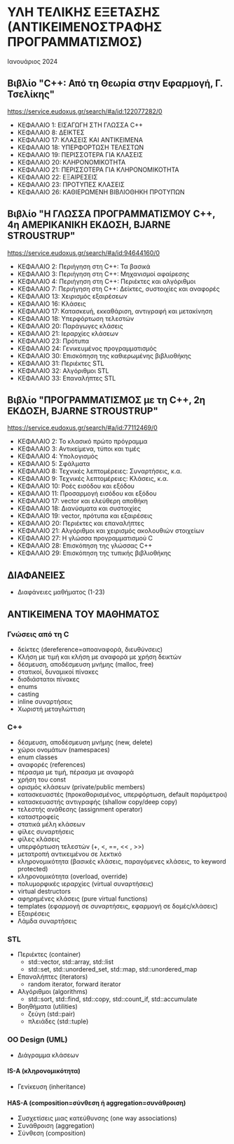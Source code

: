 # ΥΛΗ ΤΕΛΙΚΗΣ ΕΞΕΤΑΣΗΣ (ΑΝΤΙΚΕΙΜΕΝΟΣΤΡAΦΗΣ ΠΡΟΓΡΑΜΜΑΤΙΣΜΟΣ)

Ιανουάριος 2024

## Βιβλίο "C++: Από τη Θεωρία στην Εφαρμογή, Γ. Τσελίκης"

<https://service.eudoxus.gr/search/#a/id:122077282/0>

* ΚΕΦΑΛΑΙΟ 1: ΕΙΣΑΓΩΓΗ ΣΤΗ ΓΛΩΣΣΑ C++
* ΚΕΦΑΛΑΙΟ 8: ΔΕΙΚΤΕΣ
* ΚΕΦΑΛΑΙΟ 17: ΚΛΑΣΕΙΣ ΚΑΙ ΑΝΤΙΚΕΙΜΕΝΑ
* ΚΕΦΑΛΑΙΟ 18: ΥΠΕΡΦΟΡΤΩΣΗ ΤΕΛΕΣΤΩΝ
* ΚΕΦΑΛΑΙΟ 19: ΠΕΡΙΣΣΟΤΕΡΑ ΓΙΑ ΚΛΑΣΕΙΣ
* ΚΕΦΑΛΑΙΟ 20: ΚΛΗΡΟΝΟΜΙΚΟΤΗΤΑ
* ΚΕΦΑΛΑΙΟ 21: ΠΕΡΙΣΣΟΤΕΡΑ ΓΙΑ ΚΛΗΡΟΝΟΜΙΚΟΤΗΤΑ
* ΚΕΦΑΛΑΙΟ 22: ΕΞΑΙΡΕΣΕΙΣ
* ΚΕΦΑΛΑΙΟ 23: ΠΡΟΤΥΠΕΣ ΚΛΑΣΕΙΣ
* ΚΕΦΑΛΑΙΟ 26: ΚΑΘΙΕΡΩΜΕΝΗ ΒΙΒΛΙΟΘΗΚΗ ΠΡΟΤΥΠΩΝ

## Βιβλίο "Η ΓΛΩΣΣΑ ΠΡΟΓΡΑΜΜΑΤΙΣΜΟΥ C++, 4η ΑΜΕΡΙΚΑΝΙΚΗ ΕΚΔΟΣΗ, BJARNE STROUSTRUP"

<https://service.eudoxus.gr/search/#a/id:94644160/0>

* ΚΕΦΑΛΑΙΟ  2: Περιήγηση στη C++: Τα βασικά
* ΚΕΦΑΛΑΙΟ  3: Περιήγηση στη C++: Μηχανισμοί αφαίρεσης
* ΚΕΦΑΛΑΙΟ  4: Περιήγηση στη C++: Περιέκτες και αλγόριθμοι
* ΚΕΦΑΛΑΙΟ  7: Περιήγηση στη C++: Δείκτες, συστοιχίες και αναφορές
* ΚΕΦΑΛΑΙΟ 13: Χειρισμός εξαιρέσεων
* ΚΕΦΑΛΑΙΟ 16: Κλάσεις
* ΚΕΦΑΛΑΙΟ 17: Κατασκευή, εκκαθάριση, αντιγραφή και μετακίνηση
* ΚΕΦΑΛΑΙΟ 18: Υπερφόρτωση τελεστών
* ΚΕΦΑΛΑΙΟ 20: Παράγωγες κλάσεις
* ΚΕΦΑΛΑΙΟ 21: Ιεραρχίες κλάσεων
* ΚΕΦΑΛΑΙΟ 23: Πρότυπα
* ΚΕΦΑΛΑΙΟ 24: Γενικευμένος προγραμματισμός
* ΚΕΦΑΛΑΙΟ 30: Επισκόπηση της καθιερωμένης βιβλιοθήκης
* ΚΕΦΑΛΑΙΟ 31: Περιέκτες STL
* ΚΕΦΑΛΑΙΟ 32: Αλγόριθμοι STL
* ΚΕΦΑΛΑΙΟ 33: Επαναλήπτες STL

## Βιβλίο "ΠΡΟΓΡΑΜΜΑΤΙΣΜΟΣ με τη C++, 2η ΕΚΔΟΣΗ, BJARNE STROUSTRUP"

<https://service.eudoxus.gr/search/#a/id:77112469/0>

* ΚΕΦΑΛΑΙΟ  2: Το κλασικό πρώτο πρόγραμμα
* ΚΕΦΑΛΑΙΟ  3: Αντικείμενα, τύποι και τιμές
* ΚΕΦΑΛΑΙΟ  4: Υπολογισμός
* ΚΕΦΑΛΑΙΟ  5: Σφάλματα
* ΚΕΦΑΛΑΙΟ  8: Τεχνικές λεπτομέρειες: Συναρτήσεις, κ.α.
* ΚΕΦΑΛΑΙΟ  9: Τεχνικές λεπτομέρειες: Κλάσεις, κ.α.
* ΚΕΦΑΛΑΙΟ 10: Ροές εισόδου και εξόδου
* ΚΕΦΑΛΑΙΟ 11: Προσαρμογή εισόδου και εξόδου
* ΚΕΦΑΛΑΙΟ 17: vector και ελεύθερη αποθήκη
* ΚΕΦΑΛΑΙΟ 18: Διανύσματα και συστοιχίες
* ΚΕΦΑΛΑΙΟ 19: vector, πρότυπα και εξαιρέσεις
* ΚΕΦΑΛΑΙΟ 20: Περιέκτες και επαναλήπτες
* ΚΕΦΑΛΑΙΟ 21: Αλγόριθμοι και χειρισμός ακολουθιών στοιχείων
* ΚΕΦΑΛΑΙΟ 27: Η γλώσσα προγραμματισμού C
* ΚΕΦΑΛΑΙΟ 28: Επισκόπηση της γλώσσας C++
* ΚΕΦΑΛΑΙΟ 29: Επισκόπηση της τυπικής βιβλιοθήκης

## ΔΙΑΦΑΝΕΙΕΣ

* Διαφάνειες μαθήματος (1-23) 

## ANTIKEIMENA ΤΟΥ ΜΑΘΗΜΑΤΟΣ

### Γνώσεις από τη C

* δείκτες (dereference=αποαναφορά, διευθύνσεις)
* Κλήση με τιμή και κλήση με αναφορά με χρήση δεικτών
* δέσμευση, αποδέσμευση μνήμης (malloc, free)
* στατικοί, δυναμικοί πίνακες
* δισδιάστατοι πίνακες
* enums
* casting
* inline συναρτήσεις
* Χωριστή μεταγλώττιση

### C++

* δέσμευση, αποδέσμευση μνήμης (new, delete)
* χώροι ονομάτων (namespaces)
* enum classes
* αναφορές (references)
* πέρασμα με τιμή, πέρασμα με αναφορά
* χρήση του const
* ορισμός κλάσεων (private/public members)
* κατασκευαστές (προκαθορισμένος, υπερφόρτωση, default παράμετροι)
* κατασκευαστής αντιγραφής (shallow copy/deep copy)
* τελεστής ανάθεσης (assignment operator)
* καταστροφείς
* στατικά μέλη κλάσεων
* φίλες συναρτήσεις
* φίλες κλάσεις
* υπερφόρτωση τελεστών (+, <, ==, << , >>)
* μετατροπή αντικειμένου σε λεκτικό
* κληρονομικότητα (βασικές κλάσεις, παραγόμενες κλάσεις, το keyword protected)
* κληρονομικότητα (overload, override)
* πολυμορφικές ιεραρχίες (virtual συναρτήσεις)
* virtual destructors
* αφηρημένες κλάσεις (pure virtual functions)
* templates (εφαρμογή σε συναρτήσεις, εφαρμογή σε δομές/κλάσεις)
* Εξαιρέσεις
* Λάμδα συναρτήσεις

### STL

* Περιέκτες (container)
  * std::vector, std::array, std::list
  * std::set, std::unordered_set, std::map, std::unordered_map
* Επαναλήπτες (iterators)
  * random iterator, forward iterator
* Αλγόριθμοι (algorithms)
  * std::sort, std::find, std::copy, std::count_if, std::accumulate
* Βοηθήματα (utilities)
  * ζεύγη (std::pair)
  * πλειάδες (std::tuple)

### OO Design (UML)
  
* Διάγραμμα κλάσεων

#### IS-A (κληρονομικότητα)

* Γενίκευση (inheritance)

#### HAS-A (composition=σύνθεση ή aggregation=συνάθροιση)

* Συσχετίσεις μιας κατεύθυνσης (one way associations)
* Συνάθροιση (aggregation)
* Σύνθεση (composition)